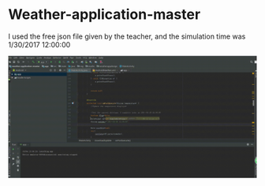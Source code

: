 # Weather-application-master

 I used the free json file given by the teacher, and the simulation time was 1/30/2017 12:00:00
 
 ![weather-application-master](Weather-application-master.gif)
